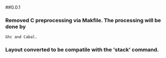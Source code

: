 ##0.0.1
### Removed C preprocessing via Makfile.  The processing will be done by
    Ghc and Cabal.
### Layout converted to be compatile with the 'stack' command.

